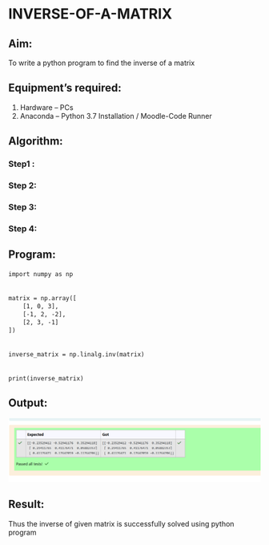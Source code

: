 # INVERSE-OF-A-MATRIX
## Aim:
To write a python program to find the inverse of a matrix
## Equipment’s required:
1. 	Hardware – PCs
2. 	Anaconda – Python 3.7 Installation / Moodle-Code Runner
## Algorithm:
### Step1 : 
### Step 2: 
### Step 3: 
### Step 4: 

## Program:
    import numpy as np


    matrix = np.array([
        [1, 0, 3],
        [-1, 2, -2],
        [2, 3, -1]
    ])


    inverse_matrix = np.linalg.inv(matrix)


    print(inverse_matrix)

## Output:
![result](<Screenshot (6).png>)
## Result:
Thus the inverse of given matrix is successfully solved using python program

